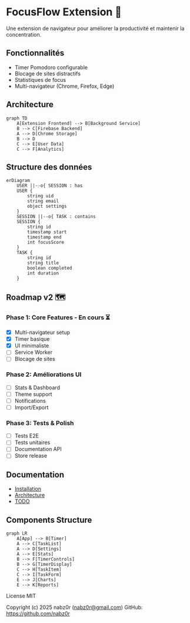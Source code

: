 # FocusFlow Extension 🎯

Une extension de navigateur pour améliorer la productivité et maintenir la concentration.

## Fonctionnalités

- Timer Pomodoro configurable
- Blocage de sites distractifs
- Statistiques de focus
- Multi-navigateur (Chrome, Firefox, Edge)

## Architecture

```mermaid
graph TD
    A[Extension Frontend] --> B[Background Service]
    B --> C[Firebase Backend]
    A --> D[Chrome Storage]
    B --> D
    C --> E[User Data]
    C --> F[Analytics]
```

## Structure des données

```mermaid
erDiagram
    USER ||--o{ SESSION : has
    USER {
        string uid
        string email
        object settings
    }
    SESSION ||--o{ TASK : contains
    SESSION {
        string id
        timestamp start
        timestamp end
        int focusScore
    }
    TASK {
        string id
        string title
        boolean completed
        int duration
    }
```

## Roadmap v2 🗺️

### Phase 1: Core Features - En cours ⏳
- [x] Multi-navigateur setup
- [x] Timer basique
- [x] UI minimaliste
- [ ] Service Worker
- [ ] Blocage de sites

### Phase 2: Améliorations UI
- [ ] Stats & Dashboard
- [ ] Theme support
- [ ] Notifications
- [ ] Import/Export

### Phase 3: Tests & Polish
- [ ] Tests E2E
- [ ] Tests unitaires
- [ ] Documentation API
- [ ] Store release

## Documentation

- [Installation](./docs/INSTALL.md)
- [Architecture](./docs/ARCHITECTURE.md)
- [TODO](./docs/TODO.md)

## Components Structure

```mermaid
graph LR
    A[App] --> B[Timer]
    A --> C[TaskList]
    A --> D[Settings]
    A --> E[Stats]
    B --> F[TimerControls]
    B --> G[TimerDisplay]
    C --> H[TaskItem]
    C --> I[TaskForm]
    E --> J[Charts]
    E --> K[Reports]
```

License MIT

Copyright (c) 2025 nabz0r (nabz0r@gmail.com)
GitHub: https://github.com/nabz0r
